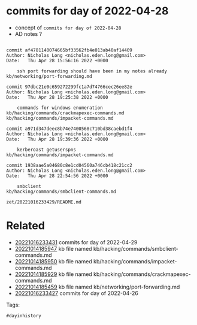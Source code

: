 # commits for day of 2022-04-28

- concept of `commits for day of 2022-04-28`
- AD notes ?

```

commit af4781140074665bf33562fb4e013ab40af14409
Author: Nicholas Long <nicholas.eden.long@gmail.com>
Date:   Thu Apr 28 15:56:16 2022 +0000

    ssh port forwarding should have been in my notes already
kb/networking/port-forwarding.md

commit 97dbc21e0c659272299fc1a7d74766cec26ee82e
Author: Nicholas Long <nicholas.eden.long@gmail.com>
Date:   Thu Apr 28 19:25:38 2022 +0000

    commands for windows enumeration
kb/hacking/commands/crackmapexec-commands.md
kb/hacking/commands/impacket-commands.md

commit a971d347deec8b74e7400568c710bd38caebd1f4
Author: Nicholas Long <nicholas.eden.long@gmail.com>
Date:   Thu Apr 28 19:39:36 2022 +0000

    kerberoast getuserspns
kb/hacking/commands/impacket-commands.md

commit 1938aae5a04680c8e1cd04560a746cb418c21cc2
Author: Nicholas Long <nicholas.eden.long@gmail.com>
Date:   Thu Apr 28 22:54:56 2022 +0000

    smbclient
kb/hacking/commands/smbclient-commands.md
```

` zet/20221016233429/README.md `

# Related

- [20221016233431](/zet/20221016233431/README.md) commits for day of 2022-04-29
- [20221014185947](/zet/20221014185947/README.md) kb file named kb/hacking/commands/smbclient-commands.md
- [20221014185950](/zet/20221014185950/README.md) kb file named kb/hacking/commands/impacket-commands.md
- [20221014185929](/zet/20221014185929/README.md) kb file named kb/hacking/commands/crackmapexec-commands.md
- [20221014185459](/zet/20221014185459/README.md) kb file named kb/networking/port-forwarding.md
- [20221016233427](/zet/20221016233427/README.md) commits for day of 2022-04-26

Tags:

    #dayinhistory
